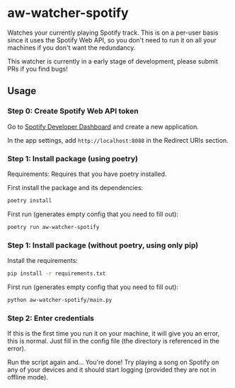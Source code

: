 aw-watcher-spotify
==================

Watches your currently playing Spotify track. This is on a per-user basis since it uses the Spotify Web API, so you don't need to run it on all your machines if you don't want the redundancy.

This watcher is currently in a early stage of development, please submit PRs if you find bugs!


## Usage
### Step 0: Create Spotify Web API token
Go to [Spotify Developer Dashboard](https://developer.spotify.com/dashboard/applications) and create a new application.

In the app settings, add `http://localhost:8088` in the Redirect URIs section.
### Step 1: Install package (using poetry)
Requirements: Requires that you have poetry installed.

First install the package and its dependencies:

```sh
poetry install
```

First run (generates empty config that you need to fill out):

```sh
poetry run aw-watcher-spotify
```
### Step 1: Install package (without poetry, using only pip)
Install the requirements:

```sh
pip install -r requirements.txt
```

First run (generates empty config that you need to fill out):
```sh
python aw-watcher-spotify/main.py
```

### Step 2: Enter credentials
If this is the first time you run it on your machine, it will give you an error, this is normal.
Just fill in the config file (the directory is referenced in the error).

Run the script again and...
You're done! Try playing a song on Spotify on any of your devices and it should start logging (provided they are not in offline mode).
